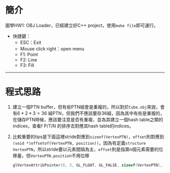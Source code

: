 # 簡介
圖學HW1: OBJ Loader，已經建立好C++ project，使用`make file`即可運行。  
* 快捷鍵：
  * ESC：Exit
  * Mouse click right：open menu
  * F1: Point
  * F2: Line
  * F3: Fill 

---

# 程式思路
1. 建立一個PTN buffer，但有些PTN組會是重複的，所以對於`Cube.obj`來說，會有$6*2*3=36$ 組PTN，但我們不應該要存36組，因為其中有些是重複的，在儲存PTN時候，應該要注意是否有重複，並為其建立一個hash table之類的indices，查看f P/T/N 的排序去對應其hash table的indices。
    
2. 比較重要的tips是下面這裡stride對應到`sizeof(VertexPTN)`，`offset`則對應到`(void *)offsetof(VertexPTN, position))`，因為有定義`structure VertexPTN`，所以stride要以元素間隔為主，`offset`則是指第n個元素需要的位移量，但`VertexPTN.positio`n不用位移
   ```c
   glVertexAttribPointer(0, 3, GL_FLOAT, GL_FALSE, sizeof(VertexPTN), (void *)offsetof(VertexPTN, position)); // pos offset is 0
   ```